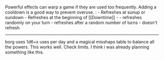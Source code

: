 Powerful effects can warp a game if they are used too frequently. Adding a cooldown is a good way to prevent overuse. :
	- Refreshes at sunup or sundown
	- Refreshes at the beginning of [[Downtime]]
	- 
	- refreshes randomly on your turn
	- refreshes after a random number of turns
	- doesn't refresh

----

borg uses 1d6+x uses per day and a magical misshaps table to balance all the powers. This works well. Check limits. I think i was already planning something like this.